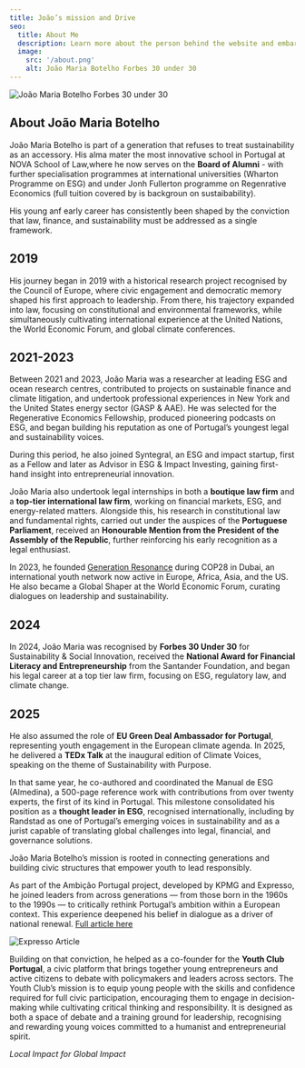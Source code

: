 ```yaml
---
title: João’s mission and Drive
seo:
  title: About Me
  description: Learn more about the person behind the website and embark on a journey of inspiration and shared experiences.
  image:
    src: '/about.png'
    alt: João Maria Botelho Forbes 30 under 30
---
```


![João Maria Botelho Forbes 30 under 30](/about.png)

## About João Maria Botelho

João Maria Botelho is part of a generation that refuses to treat sustainability as an accessory. His alma mater the most innovative school in Portugal at NOVA School of Law,where he now serves on the **Board of Alumni** - with further specialisation programmes at international universities (Wharton Programme on ESG) and under Jonh Fullerton programme on Regenrative Economics (full tuition covered by is backgroun on sustaibability).

His young anf early career has consistently been shaped by the conviction that law, finance, and sustainability must be addressed as a single framework.

## 2019

His journey began in 2019 with a historical research project recognised by the Council of Europe, where civic engagement and democratic memory shaped his first approach to leadership. From there, his trajectory expanded into law, focusing on constitutional and environmental frameworks, while simultaneously cultivating international experience at the United Nations, the World Economic Forum, and global climate conferences.

## 2021-2023

Between 2021 and 2023, João Maria was a researcher at leading ESG and ocean research centres, contributed to projects on sustainable finance and climate litigation, and undertook professional experiences in New York and the United States energy sector (GASP & AAE). He was selected for the Regenerative Economics Fellowship, produced pioneering podcasts on ESG, and began building his reputation as one of Portugal’s youngest legal and sustainability voices.

During this period, he also joined Syntegral, an ESG and impact startup, first as a Fellow and later as Advisor in ESG & Impact Investing, gaining first-hand insight into entrepreneurial innovation.

João Maria also undertook legal internships in both a **boutique law firm** and a **top-tier international law firm**, working on financial markets, ESG, and energy-related matters. Alongside this, his research in constitutional law and fundamental rights, carried out under the auspices of the **Portuguese Parliament**, received an **Honourable Mention from the President of the Assembly of the Republic**, further reinforcing his early recognition as a legal enthusiast.

In 2023, he founded [Generation Resonance](/generation-resonance) during COP28 in Dubai, an international youth network now active in Europe, Africa, Asia, and the US. He also became a Global Shaper at the World Economic Forum, curating dialogues on leadership and sustainability.

## 2024

In 2024, João Maria was recognised by **Forbes 30 Under 30** for Sustainability & Social Innovation, received the **National Award for Financial Literacy and Entrepreneurship** from the Santander Foundation, and began his legal career at a top tier law firm, focusing on ESG, regulatory law, and climate change.

## 2025

He also assumed the role of **EU Green Deal Ambassador for Portugal**, representing youth engagement in the European climate agenda.
In 2025, he delivered a **TEDx Talk** at the inaugural edition of Climate Voices, speaking on the theme of Sustainability with Purpose.

In that same year, he co-authored and coordinated the Manual de ESG (Almedina), a 500-page reference work with contributions from over twenty experts, the first of its kind in Portugal. This milestone consolidated his position as a **thought leader in ESG**, recognised internationally, including by Randstad as one of Portugal’s emerging voices in sustainability and as a jurist capable of translating global challenges into legal, financial, and governance solutions.

João Maria Botelho’s mission is rooted in connecting generations and building civic structures that empower youth to lead responsibly.

As part of the Ambição Portugal project, developed by KPMG and Expresso, he joined leaders from across generations — from those born in the 1960s to the 1990s — to critically rethink Portugal’s ambition within a European context. This experience deepened his belief in dialogue as a driver of national renewal. [Full article here](https://expresso.pt/iniciativaseprodutos/projetos-expresso/ambicao-para-portugal/2025-05-29-geracao-00.-nao-fomos-feitos-para-obedecer-c41f0723)

![Expresso Article](/expresso.png)

Building on that conviction, he helped as a co-founder for the **Youth Club Portugal**, a civic platform that brings together young entrepreneurs and active citizens to debate with policymakers and leaders across sectors. The Youth Club’s mission is to equip young people with the skills and confidence required for full civic participation, encouraging them to engage in decision-making while cultivating critical thinking and responsibility. It is designed as both a space of debate and a training ground for leadership, recognising and rewarding young voices committed to a humanist and entrepreneurial spirit.


_Local Impact for Global Impact_

